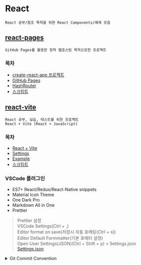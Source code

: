 # React
    React 공부/참조 목적을 위한 React Components/예제 모음

## [react-pages](https://github.com/yi5oyu/react/tree/master/react-pages)
    GitHub Pages를 활용한 정적 웹호스팅 목적으로한 프로젝트

### 목차
- [create-react-app 프로젝트](./react-pages/README.md#create-react-app-프로젝트)
- [GitHub Pages](./react-pages/README.md#github-pages)
- [HashRouter](./react-pages/README.md#hashrouter)
- [스크립트](./react-pages/README.md#스크립트)


## [react-vite](https://github.com/yi5oyu/react/tree/master/react-vite)
    React 공부, 실습, 테스트를 위한 프로젝트
    React + Vite (React + JavaScript)

### 목차
- [React + Vite](./react-vite/README.md#react--vite)
- [Settings](./react-vite/README.md#settings)
- [Example](./react-vite/README.md#example)
- [스크립트](./react-vite/README.md#스크립트)

### VSCode 플러그인

-  ES7+ React/Redux/React-Native snippets
-  Material Icon Theme   
-  One Dark Pro   
-  Markdown All in One   
-  Prettier

> Prettier 설정    
> VSCode Settings(Ctrl + ,)    
> Editor format on save(저장시 자동 포메팅(Ctrl + s))   
> Editor Default Formmatter(기본 포메터 설정)  
> Open User Settings(JSON)(Ctrl + Shift + p) > Settings.json   
[Settings.json](https://github.com/yi5oyu/Study/blob/main/IDE/VScode/Settings.json)

<details>
<summary>Git Commit Convention</summary>
  
- **init**: 파일 생성
- **feat**: 기능 추가/수정   
- **design**: 레이아웃 추가/수정
- **test**: 테스트 코드 추가/수정
- **docs**: 문서 추가/수정
- **fix**: 버그 수정
- **setting**: 환경설정
- **style**: 주석, 코드 모양 변경

</details>

